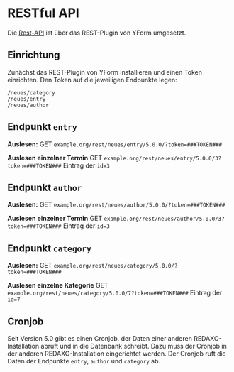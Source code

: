 # RESTful API

Die [Rest-API](https://github.com/yakamara/redaxo_yform/blob/master/docs/05_rest.md) ist über das REST-Plugin von YForm umgesetzt.

## Einrichtung

Zunächst das REST-Plugin von YForm installieren und einen Token einrichten. Den Token auf die jeweiligen Endpunkte legen:

```text
/neues/category
/neues/entry
/neues/author
```

## Endpunkt `entry`

**Auslesen:** GET `example.org/rest/neues/entry/5.0.0/?token=###TOKEN###`

**Auslesen einzelner Termin**  GET `example.org/rest/neues/entry/5.0.0/3?token=###TOKEN###` Eintrag der `id=3`

## Endpunkt `author`

**Auslesen:** GET `example.org/rest/neues/author/5.0.0/?token=###TOKEN###`

**Auslesen einzelner Termin**  GET `example.org/rest/neues/author/5.0.0/3?token=###TOKEN###` Eintrag der `id=3`

## Endpunkt `category`

**Auslesen:** GET `example.org/rest/neues/category/5.0.0/?token=###TOKEN###`

**Auslesen einzelne Kategorie**  GET `example.org/rest/neues/category/5.0.0/7?token=###TOKEN###` Eintrag der `id=7`

## Cronjob

Seit Version 5.0 gibt es einen Cronjob, der Daten einer anderen REDAXO-Installation abruft und in die Datenbank schreibt. Dazu muss der Cronjob in der anderen REDAXO-Installation eingerichtet werden. Der Cronjob ruft die Daten der Endpunkte `entry`, `author` und `category` ab.
